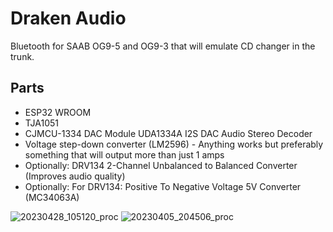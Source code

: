 # Draken Audio

Bluetooth for SAAB OG9-5 and OG9-3 that will emulate CD changer in the trunk.

## Parts
 - ESP32 WROOM
 - TJA1051
 - CJMCU-1334 DAC Module UDA1334A I2S DAC Audio Stereo Decoder
 - Voltage step-down converter (LM2596) - Anything works but preferably something that will output more than just 1 amps
 - Optionally: DRV134 2-Channel Unbalanced to Balanced Converter (Improves audio quality)
 - Optionally: For DRV134: Positive To Negative Voltage 5V Converter (MC34063A)

![20230428_105120_proc](https://github.com/rekomerio/DrakenAudio/assets/25032588/a93a1d85-56fd-4bf2-b68d-70912e0bd4ed)
![20230405_204506_proc](https://github.com/rekomerio/DrakenAudio/assets/25032588/00c55903-9e86-4b20-8780-ae3850de0cb1)
